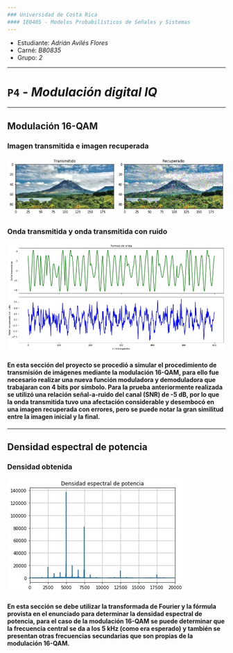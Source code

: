 ```yaml
---
### Universidad de Costa Rica
#### IE0405 - Modelos Probabilísticos de Señales y Sistemas
---
```

* Estudiante: *Adrián Avilés Flores*
* Carné: *B80835*
* Grupo: *2*
---
# `P4` - *Modulación digital IQ*
---
## Modulación 16-QAM

### Imagen transmitida e imagen recuperada
![](Modulacion.jpg)

### Onda transmitida y onda transmitida con ruido
![](Ondas.jpg)

#### En esta sección del proyecto se procedió a simular el procedimiento de transmisión de imágenes mediante la modulación 16-QAM, para ello fue necesario realizar una nueva función moduladora y demoduladora que trabajaran con 4 bits por símbolo. Para la prueba anteriormente realizada se utilizó una relación señal-a-ruido del canal (SNR) de -5 dB, por lo que la onda transmitida tuvo una afectación considerable y desembocó en una imagen recuperada con errores, pero se puede notar la gran similitud entre la imagen inicial y la final.
---

## Densidad espectral de potencia

### Densidad obtenida

![](Densidad.jpg)

#### En esta sección se debe utilizar la transformada de Fourier y la fórmula provista en el enunciado para determinar la densidad espectral de potencia, para el caso de la modulación 16-QAM se puede determinar que la frecuencia central se da a los 5 kHz (como era esperado) y también se presentan otras frecuencias secundarias que son propias de la modulación 16-QAM.
